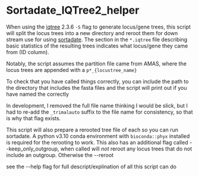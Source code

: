 # Sortadate_IQTree2_helper
When using the [iqtree](https://iqtree.github.io/) 2.3.6 `-S` flag to generate locus/gene trees, this script will split the locus trees into a new directory and reroot them for down stream use for using [sortadate](https://github.com/FePhyFoFum/phyx). The section in the `*.iqtree` file describing basic statistics of the resulting trees indicates what locus/gene they came from (ID column).

Notably, the script assumes the partition file came from AMAS, where the locus trees are appended with a `p*_{locustree_name}`

To check that you have called things correctly, you can include the path to the directory that includes the fasta files and the script will print out if you have named the correctly

In development, I removed the full file name thinking I would be slick, but I had to re-add the `_trimalauto` suffix to the file name for consistency, so that is why that flag exists.

This script will also prepare a rerooted tree file of each so you can run sortadate. A python v3.10 conda environment with `bioconda::phyx` installed is required for the rerooting to work.
This also has an additional flag called --keep_only_outgroup, when called will *not* reroot any locus trees that do not include an outgroup. Otherwise the --reroot

see the --help flag for full descript/explination of all this script can do
